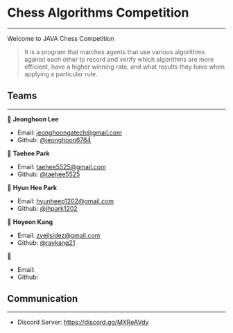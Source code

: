 # Chess Algorithms Competition
-------
Welcome to JAVA Chess Competition

> It is a program that matches agents that use various algorithms against each other to record and verify which algorithms are more efficient, have a higher winning rate, and what results they have when applying a particular rule.

## Teams
------
👤 **Jeonghoon Lee**
* Email: jeonghoongatech@gmail.com
* Github: [@jeonghoon6764](https://github.com/jeonghoon6764)

👤  **Taehee Park**
* Email: taehee5525@gmail.com
* Github: [@taehee5525](https://github.com/taehee5525)

👤 **Hyun Hee Park**
* Email: hyunheep1202@gmail.com
* Github: [@jhpark1202](https://github.com/jhpark1202)

👤 **Hoyeon Kang**
* Email: zveilsidez@gmail.com
* Github: [@raykang21](https://github.com/raykang21)

👤 
* Email: 
* Github: 

## Communication
------
* Discord Server: https://discord.gg/MXReAVdy
